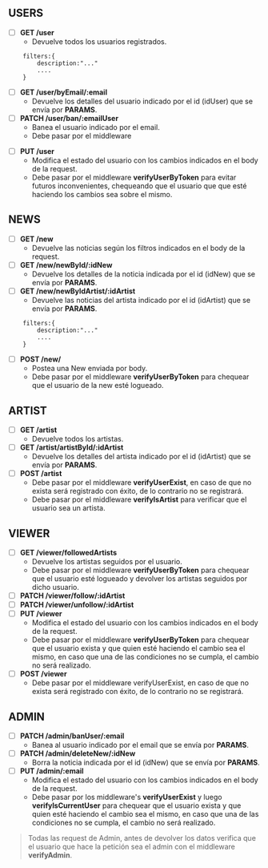 ## USERS

- [ ] __GET /user__
  - Devuelve todos los usuarios registrados.
```formato
    filters:{
        description:"..."
        ....
    }
```
- [ ] __GET /user/byEmail/:email__
  - Devuelve los detalles del usuario indicado por el id (idUser) que se envía por **PARAMS**.
- [ ] __PATCH /user/ban/:emailUser__
  - Banea el usuario indicado por el email.
  - Debe pasar por el middleware 
<!--
- [ ] __POST /user__
  - Agrega a la base de datos un nuevo usuario enviado mediante el body de la request.
  - Debe pasar por el middleware **verifyUserExist**, en caso de que no exista será registrado con éxito, de lo contrario no se registrará. 
```body
      user:{
          username:"...",
          password:"...",
          email:"..."
          ....
      }
```
 -->
- [ ] __PUT /user__
  - Modifica el estado del usuario con los cambios indicados en el body de la request.
  - Debe pasar por el middleware **verifyUserByToken** para evitar futuros inconvenientes, chequeando que el usuario que que esté haciendo los cambios sea sobre el mismo.


## NEWS

- [ ] __GET /new__
  - Devuelve las noticias según los filtros indicados en el body de la request.
- [ ] __GET /new/newById/:idNew__
  - Devuelve los detalles de la noticia indicada por el id (idNew) que se envía por **PARAMS**.
- [ ] __GET /new/newByIdArtist/:idArtist__
  - Devuelve las noticias del artista indicado por el id (idArtist) que se envía por **PARAMS**.
```formato
    filters:{
        description:"..."
        ....
    }
```
- [ ] __POST /new/__
  - Postea una New enviada por body.
  - Debe pasar por el middleware **verifyUserByToken** para chequear que el usuario de la new esté logueado.

## ARTIST

- [ ] __GET /artist__
  - Devuelve todos los artistas.
- [ ] __GET /artist/artistById/:idArtist__
  - Devuelve los detalles del artista indicado por el id (idArtist) que se envía por **PARAMS**.
- [ ] __POST /artist__
  - Debe pasar por el middleware **verifyUserExist**, en caso de que no exista será registrado con éxito, de lo contrario no se registrará. 
  - Debe pasar por el middleware **verifyIsArtist** para verificar que el usuario sea un artista.

## VIEWER
- [ ] __GET /viewer/followedArtists__
  - Devuelve los artistas seguidos por el usuario.
  - Debe pasar por el middleware **verifyUserByToken** para chequear que el usuario esté logueado y devolver los artistas seguidos por dicho usuario.
- [ ] __PATCH /viewer/follow/:idArtist__
- [ ] __PATCH /viewer/unfollow/:idArtist__
- [ ] __PUT /viewer__
  - Modifica el estado del usuario con los cambios indicados en el body de la request.
  - Debe pasar por el middleware **verifyUserByToken** para chequear que el usuario exista y que quien esté haciendo el cambio sea el mismo, en caso que una de las condiciones no se cumpla, el cambio no será realizado.
- [ ] __POST /viewer__
  - Debe pasar por el middleware verifyUserExist, en caso de que no exista será registrado con éxito, de lo contrario no se registrará.
## ADMIN

- [ ] __PATCH /admin/banUser/:email__
  - Banea al usuario indicado por el email que se envía por **PARAMS**.
- [ ] __PATCH /admin/deleteNew/:idNew__
  - Borra la noticia indicada por el id (idNew) que se envía por **PARAMS**.
- [ ] __PUT /admin/:email__
  - Modifica el estado del usuario con los cambios indicados en el body de la request.
  - Debe pasar por los middleware's **verifyUserExist** y luego **verifyIsCurrentUser** para chequear que el usuario exista y que quien esté haciendo el cambio sea el mismo, en caso que una de las condiciones no se cumpla, el cambio no será realizado.

> Todas las request de Admin, antes de devolver los datos verifica que el usuario que hace la petición sea el admin con el middleware **verifyAdmin**.
